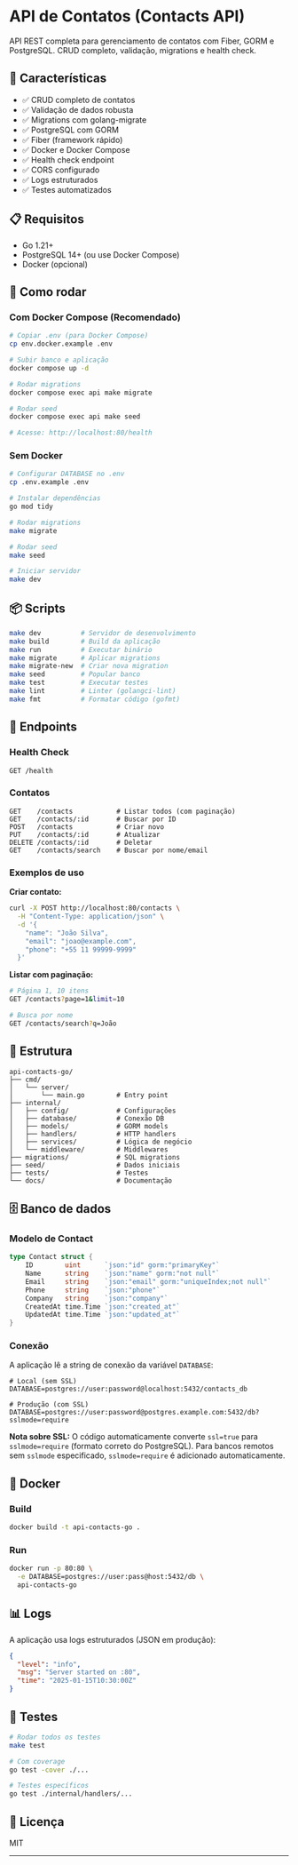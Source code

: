 # API de Contatos (Contacts API)

API REST completa para gerenciamento de contatos com Fiber, GORM e PostgreSQL. CRUD completo, validação, migrations e health check.

## 🎯 Características

- ✅ CRUD completo de contatos
- ✅ Validação de dados robusta
- ✅ Migrations com golang-migrate
- ✅ PostgreSQL com GORM
- ✅ Fiber (framework rápido)
- ✅ Docker e Docker Compose
- ✅ Health check endpoint
- ✅ CORS configurado
- ✅ Logs estruturados
- ✅ Testes automatizados

## 📋 Requisitos

- Go 1.21+
- PostgreSQL 14+ (ou use Docker Compose)
- Docker (opcional)

## 🚀 Como rodar

### Com Docker Compose (Recomendado)

```bash
# Copiar .env (para Docker Compose)
cp env.docker.example .env

# Subir banco e aplicação
docker compose up -d

# Rodar migrations
docker compose exec api make migrate

# Rodar seed
docker compose exec api make seed

# Acesse: http://localhost:80/health
```

### Sem Docker

```bash
# Configurar DATABASE no .env
cp .env.example .env

# Instalar dependências
go mod tidy

# Rodar migrations
make migrate

# Rodar seed
make seed

# Iniciar servidor
make dev
```

## 📦 Scripts

```bash
make dev          # Servidor de desenvolvimento
make build        # Build da aplicação
make run          # Executar binário
make migrate      # Aplicar migrations
make migrate-new  # Criar nova migration
make seed         # Popular banco
make test         # Executar testes
make lint         # Linter (golangci-lint)
make fmt          # Formatar código (gofmt)
```

## 🔗 Endpoints

### Health Check
```
GET /health
```

### Contatos

```
GET    /contacts           # Listar todos (com paginação)
GET    /contacts/:id       # Buscar por ID
POST   /contacts           # Criar novo
PUT    /contacts/:id       # Atualizar
DELETE /contacts/:id       # Deletar
GET    /contacts/search    # Buscar por nome/email
```

### Exemplos de uso

**Criar contato:**
```bash
curl -X POST http://localhost:80/contacts \
  -H "Content-Type: application/json" \
  -d '{
    "name": "João Silva",
    "email": "joao@example.com",
    "phone": "+55 11 99999-9999"
  }'
```

**Listar com paginação:**
```bash
# Página 1, 10 itens
GET /contacts?page=1&limit=10

# Busca por nome
GET /contacts/search?q=João
```

## 📂 Estrutura

```
api-contacts-go/
├── cmd/
│   └── server/
│       └── main.go        # Entry point
├── internal/
│   ├── config/            # Configurações
│   ├── database/          # Conexão DB
│   ├── models/            # GORM models
│   ├── handlers/          # HTTP handlers
│   ├── services/          # Lógica de negócio
│   └── middleware/        # Middlewares
├── migrations/            # SQL migrations
├── seed/                  # Dados iniciais
├── tests/                 # Testes
└── docs/                  # Documentação
```

## 🗄️ Banco de dados

### Modelo de Contact

```go
type Contact struct {
    ID        uint      `json:"id" gorm:"primaryKey"`
    Name      string    `json:"name" gorm:"not null"`
    Email     string    `json:"email" gorm:"uniqueIndex;not null"`
    Phone     string    `json:"phone"`
    Company   string    `json:"company"`
    CreatedAt time.Time `json:"created_at"`
    UpdatedAt time.Time `json:"updated_at"`
}
```

### Conexão

A aplicação lê a string de conexão da variável `DATABASE`:

```env
# Local (sem SSL)
DATABASE=postgres://user:password@localhost:5432/contacts_db

# Produção (com SSL)
DATABASE=postgres://user:password@postgres.example.com:5432/db?sslmode=require
```

**Nota sobre SSL:** O código automaticamente converte `ssl=true` para `sslmode=require` (formato correto do PostgreSQL). Para bancos remotos sem `sslmode` especificado, `sslmode=require` é adicionado automaticamente.

## 🐳 Docker

### Build

```bash
docker build -t api-contacts-go .
```

### Run

```bash
docker run -p 80:80 \
  -e DATABASE=postgres://user:pass@host:5432/db \
  api-contacts-go
```

## 📊 Logs

A aplicação usa logs estruturados (JSON em produção):

```json
{
  "level": "info",
  "msg": "Server started on :80",
  "time": "2025-01-15T10:30:00Z"
}
```

## 🧪 Testes

```bash
# Rodar todos os testes
make test

# Com coverage
go test -cover ./...

# Testes específicos
go test ./internal/handlers/...
```

## 📄 Licença

MIT

---